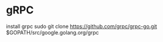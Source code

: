 # gRPC 
install grpc
sudo git clone https://github.com/grpc/grpc-go.git $GOPATH/src/google.golang.org/grpc